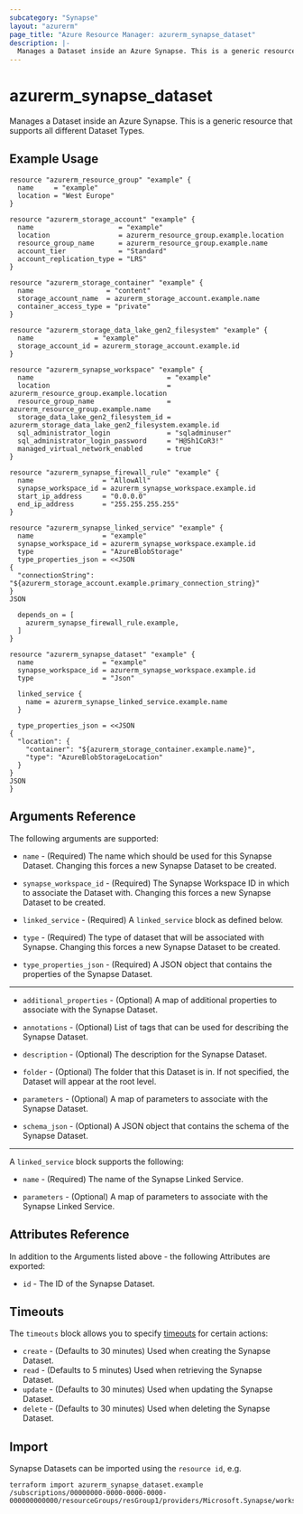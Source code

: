 ```yaml
---
subcategory: "Synapse"
layout: "azurerm"
page_title: "Azure Resource Manager: azurerm_synapse_dataset"
description: |-
  Manages a Dataset inside an Azure Synapse. This is a generic resource that supports all different Dataset Types.
---
```


# azurerm_synapse_dataset

Manages a Dataset inside an Azure Synapse. This is a generic resource that supports all different Dataset Types.

## Example Usage

```hcl
resource "azurerm_resource_group" "example" {
  name     = "example"
  location = "West Europe"
}

resource "azurerm_storage_account" "example" {
  name                     = "example"
  location                 = azurerm_resource_group.example.location
  resource_group_name      = azurerm_resource_group.example.name
  account_tier             = "Standard"
  account_replication_type = "LRS"
}

resource "azurerm_storage_container" "example" {
  name                  = "content"
  storage_account_name  = azurerm_storage_account.example.name
  container_access_type = "private"
}

resource "azurerm_storage_data_lake_gen2_filesystem" "example" {
  name               = "example"
  storage_account_id = azurerm_storage_account.example.id
}

resource "azurerm_synapse_workspace" "example" {
  name                                 = "example"
  location                             = azurerm_resource_group.example.location
  resource_group_name                  = azurerm_resource_group.example.name
  storage_data_lake_gen2_filesystem_id = azurerm_storage_data_lake_gen2_filesystem.example.id
  sql_administrator_login              = "sqladminuser"
  sql_administrator_login_password     = "H@Sh1CoR3!"
  managed_virtual_network_enabled      = true
}

resource "azurerm_synapse_firewall_rule" "example" {
  name                 = "AllowAll"
  synapse_workspace_id = azurerm_synapse_workspace.example.id
  start_ip_address     = "0.0.0.0"
  end_ip_address       = "255.255.255.255"
}

resource "azurerm_synapse_linked_service" "example" {
  name                 = "example"
  synapse_workspace_id = azurerm_synapse_workspace.example.id
  type                 = "AzureBlobStorage"
  type_properties_json = <<JSON
{
  "connectionString": "${azurerm_storage_account.example.primary_connection_string}"
}
JSON

  depends_on = [
    azurerm_synapse_firewall_rule.example,
  ]
}

resource "azurerm_synapse_dataset" "example" {
  name                 = "example"
  synapse_workspace_id = azurerm_synapse_workspace.example.id
  type                 = "Json"

  linked_service {
    name = azurerm_synapse_linked_service.example.name
  }

  type_properties_json = <<JSON
{
  "location": {
    "container": "${azurerm_storage_container.example.name}",
    "type": "AzureBlobStorageLocation"
  }
}
JSON
}
```

## Arguments Reference

The following arguments are supported:

* `name` - (Required) The name which should be used for this Synapse Dataset. Changing this forces a new Synapse Dataset to be created.

* `synapse_workspace_id` - (Required) The Synapse Workspace ID in which to associate the Dataset with. Changing this forces a new Synapse Dataset to be created.

* `linked_service` - (Required) A `linked_service` block as defined below.

* `type` - (Required) The type of dataset that will be associated with Synapse. Changing this forces a new Synapse Dataset to be created.

* `type_properties_json` - (Required) A JSON object that contains the properties of the Synapse Dataset.

---

* `additional_properties` - (Optional) A map of additional properties to associate with the Synapse Dataset.

* `annotations` - (Optional) List of tags that can be used for describing the Synapse Dataset.

* `description` - (Optional) The description for the Synapse Dataset.

* `folder` - (Optional) The folder that this Dataset is in. If not specified, the Dataset will appear at the root level.

* `parameters` - (Optional) A map of parameters to associate with the Synapse Dataset.

* `schema_json` - (Optional) A JSON object that contains the schema of the Synapse Dataset.

---

A `linked_service` block supports the following:

* `name` - (Required) The name of the Synapse Linked Service.

* `parameters` - (Optional) A map of parameters to associate with the Synapse Linked Service.

## Attributes Reference

In addition to the Arguments listed above - the following Attributes are exported: 

* `id` - The ID of the Synapse Dataset.

## Timeouts

The `timeouts` block allows you to specify [timeouts](https://www.terraform.io/docs/configuration/resources.html#timeouts) for certain actions:

* `create` - (Defaults to 30 minutes) Used when creating the Synapse Dataset.
* `read` - (Defaults to 5 minutes) Used when retrieving the Synapse Dataset.
* `update` - (Defaults to 30 minutes) Used when updating the Synapse Dataset.
* `delete` - (Defaults to 30 minutes) Used when deleting the Synapse Dataset.

## Import

Synapse Datasets can be imported using the `resource id`, e.g.

```shell
terraform import azurerm_synapse_dataset.example /subscriptions/00000000-0000-0000-0000-000000000000/resourceGroups/resGroup1/providers/Microsoft.Synapse/workspaces/workspace1/datasets/dataset1
```
